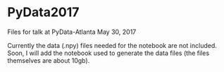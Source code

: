 # PyData2017
Files for talk at PyData-Atlanta May 30, 2017

Currently the data (.npy) files needed for the notebook are not included. Soon, I will add the notebook used to generate the data files (the files themselves are about 10gb).
